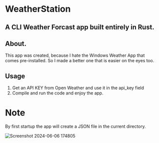 ﻿# WeatherStation

## A CLI Weather Forcast app built entirely in Rust. 

## About.
This app was created, because I hate the Windows Weather App that comes pre-installed. So I made a better one that is easier on the eyes too.

## Usage
   1. Get an API KEY from Open Weather and use it in the api_key field
   2. Compile and run the code and enjoy the app.

# Note
By first startup the app will create a JSON file in the current directory.

 
![Screenshot 2024-06-06 174805](https://github.com/fallxnstr/WeatherStation/assets/103467609/de9550a5-38b9-4dbd-9163-06a1a267e8c5)
